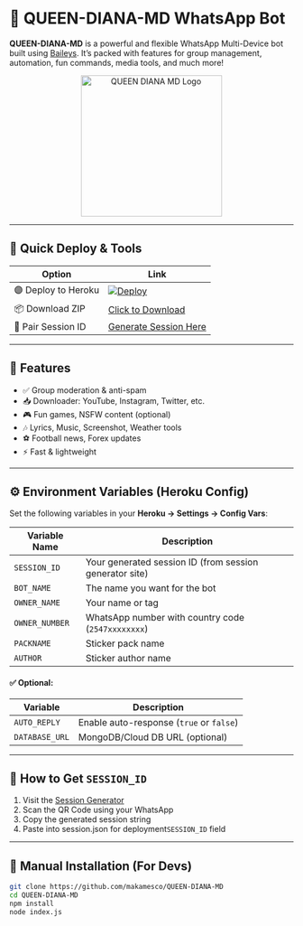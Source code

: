 # 🤖 QUEEN-DIANA-MD WhatsApp Bot

**QUEEN-DIANA-MD** is a powerful and flexible WhatsApp Multi-Device bot built using [Baileys](https://github.com/adiwajshing/Baileys). It’s packed with features for group management, automation, fun commands, media tools, and much more!

<p align="center">
  <img src="https://files.catbox.moe/21bevd.jpg" width="250" alt="QUEEN DIANA MD Logo"/>
</p>

---

## 🚀 Quick Deploy & Tools

| Option              | Link                                                                 |
|---------------------|----------------------------------------------------------------------|
| 🟣 Deploy to Heroku  | [![Deploy](https://www.herokucdn.com/deploy/button.svg)](https://heroku.com/deploy?template=https://github.com/makamesco/QUEEN-DIANA-MD) |
| 📦 Download ZIP      | [Click to Download](https://github.com/makamesco/QUEEN-DIANA-MD/archive/refs/heads/main.zip) |
| 🔑 Pair Session ID   | [Generate Session Here](https://makamesco-session-site-1.onrender.com) |

---

## 💫 Features

- ✅ Group moderation & anti-spam
- 📥 Downloader: YouTube, Instagram, Twitter, etc.
- 🎮 Fun games, NSFW content (optional)
- 🎶 Lyrics, Music, Screenshot, Weather tools
- ⚽ Football news, Forex updates
- ⚡ Fast & lightweight

---

## ⚙️ Environment Variables (Heroku Config)

Set the following variables in your **Heroku → Settings → Config Vars**:

| Variable Name     | Description                                                |
|-------------------|------------------------------------------------------------|
| `SESSION_ID`      | Your generated session ID (from session generator site)    |
| `BOT_NAME`        | The name you want for the bot                              |
| `OWNER_NAME`      | Your name or tag                                           |
| `OWNER_NUMBER`    | WhatsApp number with country code (`2547xxxxxxxx`)         |
| `PACKNAME`        | Sticker pack name                                          |
| `AUTHOR`          | Sticker author name                                        |

#### ✅ Optional:
| Variable         | Description                               |
|------------------|-------------------------------------------|
| `AUTO_REPLY`     | Enable auto-response (`true` or `false`)   |
| `DATABASE_URL`   | MongoDB/Cloud DB URL (optional)           |

---

## 🧪 How to Get `SESSION_ID`

1. Visit the [Session Generator](https://makamesco-session-site-1.onrender.com)
2. Scan the QR Code using your WhatsApp
3. Copy the generated session string
4. Paste into session.json for deployment`SESSION_ID` field

---

## 🧰 Manual Installation (For Devs)

```bash
git clone https://github.com/makamesco/QUEEN-DIANA-MD
cd QUEEN-DIANA-MD
npm install
node index.js

